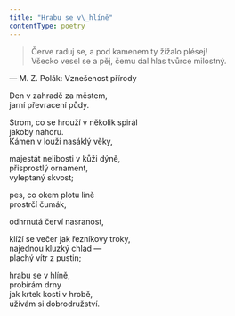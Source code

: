 ```yaml
---
title: "Hrabu se v\_hlíně"
contentType: poetry
---
```


<section>

> Červe raduj se, a pod kamenem ty žížalo plésej!  
> Všecko vesel se a pěj, čemu dal hlas tvůrce milostný.

— M. Z. Polák: Vznešenost přírody

Den v zahradě za městem,  
jarní převracení půdy.

</section>

<section>

Strom, co se hrouží v několik spirál  
jakoby nahoru.  
Kámen v louži nasáklý věky,

</section>

<section>

majestát nelibosti v kůži dýně,  
přisprostlý ornament,  
vyleptaný skvost;

</section>

<section>

pes, co okem plotu líně  
prostrčí čumák,

</section>

<section>

odhrnutá červí nasranost,

</section>

<section>

klíží se večer jak řezníkovy troky,  
najednou kluzký chlad —  
plachý vítr z pustin;

</section>

<section>

hrabu se v hlíně,  
probírám drny  
jak krtek kosti v hrobě,  
užívám si dobrodružství.

</section>
